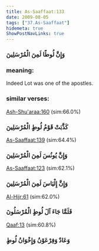 ```yaml
---
title: As-Saaffaat:133
date: 2009-08-05
tags: ["37.As-Saaffaat"]
hidemeta: true 
ShowPostNavLinks: true 
---
```

### وَإِنَّ لُوطًا لَمِنَ الْمُرْسَلِينَ
### meaning: 
Indeed Lot was one of the apostles.
### similar verses: 

[Ash-Shu'araa:160](/26/160) (sim:66.0%)

### كَذَّبَتْ قَوْمُ لُوطٍ الْمُرْسَلِينَ

[As-Saaffaat:139](/37/139) (sim:64.4%)

### وَإِنَّ يُونُسَ لَمِنَ الْمُرْسَلِينَ

[As-Saaffaat:123](/37/123) (sim:62.1%)

### وَإِنَّ إِلْيَاسَ لَمِنَ الْمُرْسَلِينَ

[Al-Hijr:61](/15/61) (sim:62.0%)

### فَلَمَّا جَاءَ آلَ لُوطٍ الْمُرْسَلُونَ

[Qaaf:13](/50/13) (sim:60.8%)

### وَعَادٌ وَفِرْعَوْنُ وَإِخْوَانُ لُوطٍ
